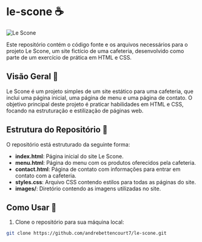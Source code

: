 # le-scone ☕

![Le Scone](https://github.com/andrebettencourt7/le-scone/blob/main/images/le-scone.jpg)

Este repositório contém o código fonte e os arquivos necessários para o projeto Le Scone, um site fictício de uma cafeteria, desenvolvido como parte de um exercício de prática em HTML e CSS.

## Visão Geral 🌟

Le Scone é um projeto simples de um site estático para uma cafeteria, que inclui uma página inicial, uma página de menu e uma página de contato. O objetivo principal deste projeto é praticar habilidades em HTML e CSS, focando na estruturação e estilização de páginas web.

## Estrutura do Repositório 📂

O repositório está estruturado da seguinte forma:

- **index.html**: Página inicial do site Le Scone.
- **menu.html**: Página do menu com os produtos oferecidos pela cafeteria.
- **contact.html**: Página de contato com informações para entrar em contato com a cafeteria.
- **styles.css**: Arquivo CSS contendo estilos para todas as páginas do site.
- **images/**: Diretório contendo as imagens utilizadas no site.

## Como Usar 🚀

1. Clone o repositório para sua máquina local:

```bash
git clone https://github.com/andrebettencourt7/le-scone.git
